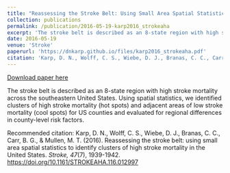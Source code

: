 ```yaml
---
title: "Reassessing the Stroke Belt: Using Small Area Spatial Statistics to Identify Clusters of High Stroke Mortality in the United States"
collection: publications
permalink: /publication/2016-05-19-karp2016_strokeaha
excerpt: 'The stroke belt is described as an 8-state region with high stroke mortality across the southeastern United States. Using spatial statistics, we identified clusters of high stroke mortality (hot spots) and adjacent areas of low stroke mortality (cool spots) for US counties and evaluated for regional differences in county-level risk factors.'
date: 2016-05-19
venue: 'Stroke'
paperurl: 'https://dnkarp.github.io/files/karp2016_strokeaha.pdf'
citation: 'Karp, D. N., Wolff, C. S., Wiebe, D. J., Branas, C. C., Carr, B. G., &amp; Mullen, M. T. (2016). Reassessing the stroke belt: using small area spatial statistics to identify clusters of high stroke mortality in the United States. <i>Stroke, 47</i>(7), 1939-1942. https://doi.org/10.1161/STROKEAHA.116.012997'
---
```


<a href='https://dnkarp.github.io/files/karp2016_strokeaha.pdf'>Download paper here</a>

The stroke belt is described as an 8-state region with high stroke mortality across the southeastern United States. Using spatial statistics, we identified clusters of high stroke mortality (hot spots) and adjacent areas of low stroke mortality (cool spots) for US counties and evaluated for regional differences in county-level risk factors.

Recommended citation: Karp, D. N., Wolff, C. S., Wiebe, D. J., Branas, C. C., Carr, B. G., & Mullen, M. T. (2016). Reassessing the stroke belt: using small area spatial statistics to identify clusters of high stroke mortality in the United States. <i>Stroke, 47</i>(7), 1939-1942. https://doi.org/10.1161/STROKEAHA.116.012997